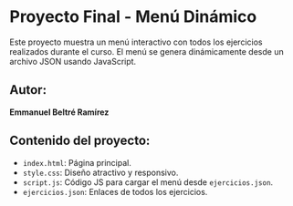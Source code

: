 
# Proyecto Final - Menú Dinámico

Este proyecto muestra un menú interactivo con todos los ejercicios realizados durante el curso. El menú se genera dinámicamente desde un archivo JSON usando JavaScript.

## Autor:
**Emmanuel Beltré Ramírez**

## Contenido del proyecto:
- `index.html`: Página principal.
- `style.css`: Diseño atractivo y responsivo.
- `script.js`: Código JS para cargar el menú desde `ejercicios.json`.
- `ejercicios.json`: Enlaces de todos los ejercicios.
